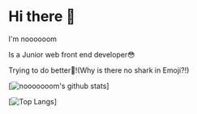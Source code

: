 # Hi there 👋

I'm noooooom

Is a Junior web front end developer😳

Trying to do better🐬!(Why is there no shark in Emoji?!)

[![nooooooom's github stats](https://github-readme-stats.vercel.app/api?username=nooooooom)]

[![Top Langs](https://github-readme-stats.vercel.app/api/top-langs/?username=nooooooom&layout=compact)]
